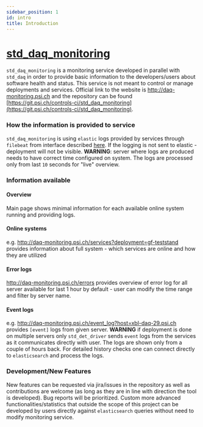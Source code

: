 ```yaml
---
sidebar_position: 1
id: intro
title: Introduction
---
```


# [std_daq_monitoring](http://daq-monitoring.psi.ch)

`std_daq_monitoring` is a monitoring service developed in parallel with `std_daq` in order to provide basic information to the developers/users about software health and status. This service is not meant to control or manage deployments and services. Official link to the website is http://daq-monitoring.psi.ch and the repository can be found [https://git.psi.ch/controls-ci/std_daq_monitoring](https://git.psi.ch/controls-ci/std_daq_monitoring).

### How the information is provided to service

`std_daq_monitoring` is using `elastic` logs provided by services through `filebeat` from interface described [here](../Interfaces/logs.md). If the logging is not sent to elastic - deployment will not be visible. **WARNING**: server where logs are produced needs to have correct time configured on system. The logs are processed only from last `10` seconds for "live" overview. 

### Information available

#### Overview

Main page shows minimal information for each available online system running and providing logs.

#### Online systems

e.g. http://daq-monitoring.psi.ch/services?deployment=gf-teststand provides information about full system - which services are online and how they are utilized

#### Error logs

http://daq-monitoring.psi.ch/errors provides overview of error log for all server available for last 1 hour by default - user can modify the time range and filter by server name.


#### Event logs

e.g. http://daq-monitoring.psi.ch/event_log?host=xbl-daq-29.psi.ch provides `[event]` logs from given server. **WARNING** if deployment is done on multiple servers only `std_det_driver` sends `event` logs from the services as it communicates directly with user. The logs are shown only from a couple of hours back. For detailed history checks one can connect directly to `elasticsearch` and process the logs.

### Development/New Features

New features can be requested via jira/issues in the repository as well as contributions are welcome (as long as they are in line with direction the tool is developed). Bug reports will be prioritized. Custom more advanced functionalities/statistics that outside the scope of this project can be developed by users directly against `elasticsearch` queries without need to modify monitoring service.
